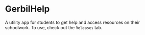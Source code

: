 # GerbilHelp

A utility app for students to get help and access resources on their schoolwork. To use, check out the `Releases` tab.
